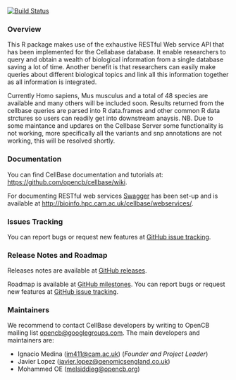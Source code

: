 
[![Build Status](https://travis-ci.org/melsiddieg/cellbaseR.svg?branch=master)](https://travis-ci.org/melsiddieg/cellbaseR) 


### Overview

This R package makes use of the exhaustive RESTful Web service API that has been implemented for the Cellabase database. It enable researchers to query and obtain a wealth of biological information from a single database saving a lot of time. Another benefit is that researchers can easily make  queries about different biological topics and link all this information together as all information is integrated.

Currently Homo sapiens, Mus musculus and a total of 48 species are available and many others will be included soon. Results returned from the cellbase queries are parsed into R data.frames and other common R data strctures so users can readily get into downstream anaysis.
NB. Due to some maintance and updares on the Cellbase Server some functionality is not working, more specifically all the variants and snp annotations are not working, this will be resolved shortly.

### Documentation
You can find CellBase documentation and tutorials at: https://github.com/opencb/cellbase/wiki.

For documenting RESTful web services [Swagger](http://swagger.io/) has been set-up and is available at http://bioinfo.hpc.cam.ac.uk/cellbase/webservices/.  

### Issues Tracking
You can report bugs or request new features at [GitHub issue tracking](https://github.com/opencb/cellbase/issues).


### Release Notes and Roadmap
Releases notes are available at [GitHub releases](https://github.com/opencb/cellbase/releases).

Roadmap is available at [GitHub milestones](https://github.com/opencb/cellbase/milestones). You can report bugs or request new features at [GitHub issue tracking](https://github.com/opencb/cellbase/issues).

### Maintainers
We recommend to contact CellBase developers by writing to OpenCB mailing list opencb@googlegroups.com. The main developers and maintainers are:
* Ignacio Medina (im411@cam.ac.uk) (_Founder and Project Leader_)
* Javier Lopez (javier.lopez@genomicsengland.co.uk)
* Mohammed OE  (melsiddieg@opencb.org)
